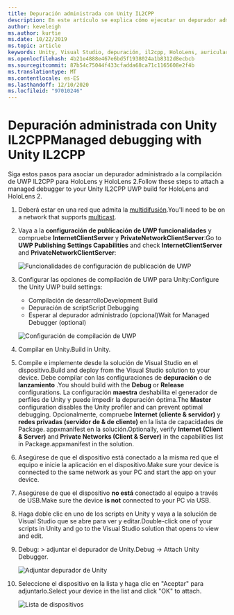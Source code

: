 ```yaml
---
title: Depuración administrada con Unity IL2CPP
description: En este artículo se explica cómo ejecutar un depurador administrado en el proyecto de IL2CPP para UWP de Unity.
author: keveleigh
ms.author: kurtie
ms.date: 10/22/2019
ms.topic: article
keywords: Unity, Visual Studio, depuración, il2cpp, HoloLens, auriculares de realidad mixta, auriculares de realidad mixta de Windows, auriculares de realidad virtual, UWP
ms.openlocfilehash: 4b21e4888e467e6bd5f1938024a1b8312d8ecbcb
ms.sourcegitcommit: 87b54c75044f433cfadda68ca71c1165608e2f4b
ms.translationtype: MT
ms.contentlocale: es-ES
ms.lasthandoff: 12/10/2020
ms.locfileid: "97010246"
---
```

# <a name="managed-debugging-with-unity-il2cpp"></a><span data-ttu-id="9e7d7-104">Depuración administrada con Unity IL2CPP</span><span class="sxs-lookup"><span data-stu-id="9e7d7-104">Managed debugging with Unity IL2CPP</span></span>

<span data-ttu-id="9e7d7-105">Siga estos pasos para asociar un depurador administrado a la compilación de UWP IL2CPP para HoloLens y HoloLens 2.</span><span class="sxs-lookup"><span data-stu-id="9e7d7-105">Follow these steps to attach a managed debugger to your Unity IL2CPP UWP build for HoloLens and HoloLens 2.</span></span>

1. <span data-ttu-id="9e7d7-106">Deberá estar en una red que admita la [multidifusión](https://en.wikipedia.org/wiki/Multicast).</span><span class="sxs-lookup"><span data-stu-id="9e7d7-106">You'll need to be on a network that supports [multicast](https://en.wikipedia.org/wiki/Multicast).</span></span>
2. <span data-ttu-id="9e7d7-107">Vaya a la **configuración de publicación de UWP funcionalidades** y compruebe **InternetClientServer** y **PrivateNetworkClientServer**:</span><span class="sxs-lookup"><span data-stu-id="9e7d7-107">Go to **UWP Publishing Settings Capabilities** and check **InternetClientServer** and **PrivateNetworkClientServer**:</span></span>

    ![Funcionalidades de configuración de publicación de UWP](images/il2cpp-debugging-capabilities.png)

3. <span data-ttu-id="9e7d7-109">Configurar las opciones de compilación de UWP para Unity:</span><span class="sxs-lookup"><span data-stu-id="9e7d7-109">Configure the Unity UWP build settings:</span></span>
    - <span data-ttu-id="9e7d7-110">Compilación de desarrollo</span><span class="sxs-lookup"><span data-stu-id="9e7d7-110">Development Build</span></span>
    - <span data-ttu-id="9e7d7-111">Depuración de script</span><span class="sxs-lookup"><span data-stu-id="9e7d7-111">Script Debugging</span></span>
    - <span data-ttu-id="9e7d7-112">Esperar al depurador administrado (opcional)</span><span class="sxs-lookup"><span data-stu-id="9e7d7-112">Wait for Managed Debugger (optional)</span></span>

    ![Configuración de compilación de UWP](images/il2cpp-debugging-build.png)

4. <span data-ttu-id="9e7d7-114">Compilar en Unity.</span><span class="sxs-lookup"><span data-stu-id="9e7d7-114">Build in Unity.</span></span>
5. <span data-ttu-id="9e7d7-115">Compile e implemente desde la solución de Visual Studio en el dispositivo.</span><span class="sxs-lookup"><span data-stu-id="9e7d7-115">Build and deploy from the Visual Studio solution to your device.</span></span> <span data-ttu-id="9e7d7-116">Debe compilar con las configuraciones de **depuración** o de **lanzamiento** .</span><span class="sxs-lookup"><span data-stu-id="9e7d7-116">You should build with the **Debug** or **Release** configurations.</span></span> <span data-ttu-id="9e7d7-117">La configuración **maestra** deshabilita el generador de perfiles de Unity y puede impedir la depuración óptima.</span><span class="sxs-lookup"><span data-stu-id="9e7d7-117">The **Master** configuration disables the Unity profiler and can prevent optimal debugging.</span></span> <span data-ttu-id="9e7d7-118">Opcionalmente, compruebe **Internet (cliente & servidor)** y **redes privadas (servidor de & de cliente)** en la lista de capacidades de Package. appxmanifest en la solución.</span><span class="sxs-lookup"><span data-stu-id="9e7d7-118">Optionally, verify **Internet (Client & Server)** and **Private Networks (Client & Server)** in the capabilities list in Package.appxmanifest in the solution.</span></span>
6. <span data-ttu-id="9e7d7-119">Asegúrese de que el dispositivo está conectado a la misma red que el equipo e inicie la aplicación en el dispositivo.</span><span class="sxs-lookup"><span data-stu-id="9e7d7-119">Make sure your device is connected to the same network as your PC and start the app on your device.</span></span>
7. <span data-ttu-id="9e7d7-120">Asegúrese de que el dispositivo **no está** conectado al equipo a través de USB.</span><span class="sxs-lookup"><span data-stu-id="9e7d7-120">Make sure the device **is not** connected to your PC via USB.</span></span>
8. <span data-ttu-id="9e7d7-121">Haga doble clic en uno de los scripts en Unity y vaya a la solución de Visual Studio que se abre para ver y editar.</span><span class="sxs-lookup"><span data-stu-id="9e7d7-121">Double-click one of your scripts in Unity and go to the Visual Studio solution that opens to view and edit.</span></span>
9. <span data-ttu-id="9e7d7-122">Debug: > adjuntar el depurador de Unity.</span><span class="sxs-lookup"><span data-stu-id="9e7d7-122">Debug -> Attach Unity Debugger.</span></span>

    ![Adjuntar depurador de Unity](images/il2cpp-debugging-attach.png)

10. <span data-ttu-id="9e7d7-124">Seleccione el dispositivo en la lista y haga clic en "Aceptar" para adjuntarlo.</span><span class="sxs-lookup"><span data-stu-id="9e7d7-124">Select your device in the list and click "OK" to attach.</span></span>

    ![Lista de dispositivos](images/il2cpp-debugging-machines.png)
